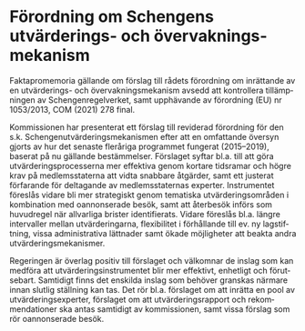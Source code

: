 # Förordning om Schengens utvärderings- och över­vaknings­mekanism

Faktapromemoria gällande om förslag till rådets förord­ning om inrättande av en utvärderings\- och över­vaknings­mekanism avsedd att kontrollera tillämp­ningen av Schengen­regel­verket, samt upp­hävande av förordning (EU) nr 1053/2013, COM (2021\) 278 final.

Kommissionen har presen­terat ett förslag till reviderad förord­ning för den s.k. Schengen­utvärderings­meka­nismen efter att en omfattande översyn gjorts av hur det senaste fler­åriga program­met fungerat (2015–2019\), baserat på nu gällande bestäm­melser. Förslaget syftar bl.a. till att göra utvär­derings­proces­serna mer effektiva genom kortare tids­ramar och högre krav på medlems­staterna att vidta snabbare åtgärder, samt ett justerat förfarande för deltagande av medlems­staternas experter. Instru­mentet föreslås vidare bli mer strate­giskt genom tema­tiska utvär­derings­områden i kombina­tion med oannonserade besök, samt att återbesök införs som huvud­regel när allvarliga brister identi­fierats. Vidare föreslås bl.a. längre intervaller mellan utvär­deringarna, flexi­bilitet i förhållande till ev. ny lagstif­tning, vissa administra­tiva lättnader samt ökade möjligheter att beakta andra utvär­derings­meka­nismer.

Regeringen är överlag positiv till förslaget och välkomnar de inslag som kan medföra att utvär­derings­instru­mentet blir mer effektivt, enhetligt och förut­sebart. Samtidigt finns det enskilda inslag som behöver granskas närmare innan slutlig ställning kan tas. Det rör bl.a. förslaget om att inrätta en pool av utvär­derings­experter, förslaget om att utvär­derings­rapport och rekom­mendationer ska antas samtidigt av kom­missionen, samt vissa förslag som rör oannon­serade besök.
